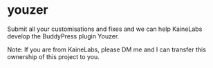 # youzer
Submit all your customisations and fixes and we can help KaineLabs develop the BuddyPress plugin Youzer.


Note: If you are from KaineLabs, please DM me and I can transfer this ownership of this project to you.
